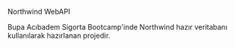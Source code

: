 Northwind WebAPI

Bupa Acıbadem Sigorta Bootcamp'inde Northwind hazır veritabanı kullanılarak hazırlanan projedir.
